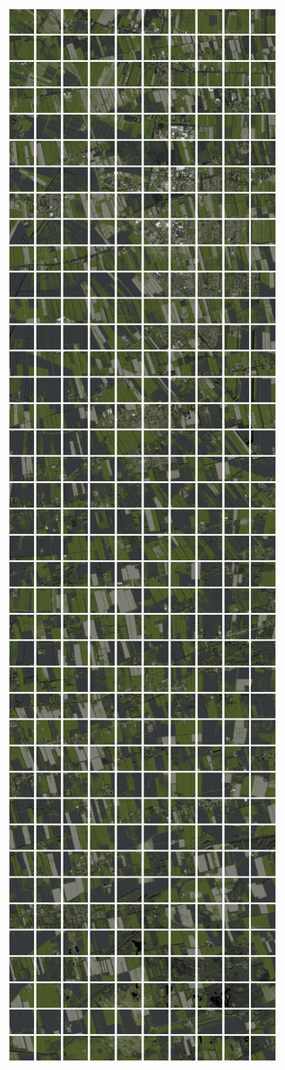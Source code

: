<html>
<div>
<img src="https://github.com/HakkaTjakka/NL_TILE_MAP/blob/main/18/639/-1063/r.6390.-10630.png" height="44" width="44">
<img src="https://github.com/HakkaTjakka/NL_TILE_MAP/blob/main/18/639/-1063/r.6391.-10630.png" height="44" width="44">
<img src="https://github.com/HakkaTjakka/NL_TILE_MAP/blob/main/18/639/-1063/r.6392.-10630.png" height="44" width="44">
<img src="https://github.com/HakkaTjakka/NL_TILE_MAP/blob/main/18/639/-1063/r.6393.-10630.png" height="44" width="44">
<img src="https://github.com/HakkaTjakka/NL_TILE_MAP/blob/main/18/639/-1063/r.6394.-10630.png" height="44" width="44">
<img src="https://github.com/HakkaTjakka/NL_TILE_MAP/blob/main/18/639/-1063/r.6395.-10630.png" height="44" width="44">
<img src="https://github.com/HakkaTjakka/NL_TILE_MAP/blob/main/18/639/-1063/r.6396.-10630.png" height="44" width="44">
<img src="https://github.com/HakkaTjakka/NL_TILE_MAP/blob/main/18/639/-1063/r.6397.-10630.png" height="44" width="44">
<img src="https://github.com/HakkaTjakka/NL_TILE_MAP/blob/main/18/639/-1063/r.6398.-10630.png" height="44" width="44">
<img src="https://github.com/HakkaTjakka/NL_TILE_MAP/blob/main/18/639/-1063/r.6399.-10630.png" height="44" width="44">
<img src="https://github.com/HakkaTjakka/NL_TILE_MAP/blob/main/18/640/-1063/r.6400.-10630.png" height="44" width="44">
<img src="https://github.com/HakkaTjakka/NL_TILE_MAP/blob/main/18/640/-1063/r.6401.-10630.png" height="44" width="44">
<img src="https://github.com/HakkaTjakka/NL_TILE_MAP/blob/main/18/640/-1063/r.6402.-10630.png" height="44" width="44">
<img src="https://github.com/HakkaTjakka/NL_TILE_MAP/blob/main/18/640/-1063/r.6403.-10630.png" height="44" width="44">
<img src="https://github.com/HakkaTjakka/NL_TILE_MAP/blob/main/18/640/-1063/r.6404.-10630.png" height="44" width="44">
<img src="https://github.com/HakkaTjakka/NL_TILE_MAP/blob/main/18/640/-1063/r.6405.-10630.png" height="44" width="44">
<img src="https://github.com/HakkaTjakka/NL_TILE_MAP/blob/main/18/640/-1063/r.6406.-10630.png" height="44" width="44">
<img src="https://github.com/HakkaTjakka/NL_TILE_MAP/blob/main/18/640/-1063/r.6407.-10630.png" height="44" width="44">
<img src="https://github.com/HakkaTjakka/NL_TILE_MAP/blob/main/18/640/-1063/r.6408.-10630.png" height="44" width="44">
<img src="https://github.com/HakkaTjakka/NL_TILE_MAP/blob/main/18/640/-1063/r.6409.-10630.png" height="44" width="44">
<br>
<img src="https://github.com/HakkaTjakka/NL_TILE_MAP/blob/main/18/639/-1063/r.6390.-10629.png" height="44" width="44">
<img src="https://github.com/HakkaTjakka/NL_TILE_MAP/blob/main/18/639/-1063/r.6391.-10629.png" height="44" width="44">
<img src="https://github.com/HakkaTjakka/NL_TILE_MAP/blob/main/18/639/-1063/r.6392.-10629.png" height="44" width="44">
<img src="https://github.com/HakkaTjakka/NL_TILE_MAP/blob/main/18/639/-1063/r.6393.-10629.png" height="44" width="44">
<img src="https://github.com/HakkaTjakka/NL_TILE_MAP/blob/main/18/639/-1063/r.6394.-10629.png" height="44" width="44">
<img src="https://github.com/HakkaTjakka/NL_TILE_MAP/blob/main/18/639/-1063/r.6395.-10629.png" height="44" width="44">
<img src="https://github.com/HakkaTjakka/NL_TILE_MAP/blob/main/18/639/-1063/r.6396.-10629.png" height="44" width="44">
<img src="https://github.com/HakkaTjakka/NL_TILE_MAP/blob/main/18/639/-1063/r.6397.-10629.png" height="44" width="44">
<img src="https://github.com/HakkaTjakka/NL_TILE_MAP/blob/main/18/639/-1063/r.6398.-10629.png" height="44" width="44">
<img src="https://github.com/HakkaTjakka/NL_TILE_MAP/blob/main/18/639/-1063/r.6399.-10629.png" height="44" width="44">
<img src="https://github.com/HakkaTjakka/NL_TILE_MAP/blob/main/18/640/-1063/r.6400.-10629.png" height="44" width="44">
<img src="https://github.com/HakkaTjakka/NL_TILE_MAP/blob/main/18/640/-1063/r.6401.-10629.png" height="44" width="44">
<img src="https://github.com/HakkaTjakka/NL_TILE_MAP/blob/main/18/640/-1063/r.6402.-10629.png" height="44" width="44">
<img src="https://github.com/HakkaTjakka/NL_TILE_MAP/blob/main/18/640/-1063/r.6403.-10629.png" height="44" width="44">
<img src="https://github.com/HakkaTjakka/NL_TILE_MAP/blob/main/18/640/-1063/r.6404.-10629.png" height="44" width="44">
<img src="https://github.com/HakkaTjakka/NL_TILE_MAP/blob/main/18/640/-1063/r.6405.-10629.png" height="44" width="44">
<img src="https://github.com/HakkaTjakka/NL_TILE_MAP/blob/main/18/640/-1063/r.6406.-10629.png" height="44" width="44">
<img src="https://github.com/HakkaTjakka/NL_TILE_MAP/blob/main/18/640/-1063/r.6407.-10629.png" height="44" width="44">
<img src="https://github.com/HakkaTjakka/NL_TILE_MAP/blob/main/18/640/-1063/r.6408.-10629.png" height="44" width="44">
<img src="https://github.com/HakkaTjakka/NL_TILE_MAP/blob/main/18/640/-1063/r.6409.-10629.png" height="44" width="44">
<br>
<img src="https://github.com/HakkaTjakka/NL_TILE_MAP/blob/main/18/639/-1063/r.6390.-10628.png" height="44" width="44">
<img src="https://github.com/HakkaTjakka/NL_TILE_MAP/blob/main/18/639/-1063/r.6391.-10628.png" height="44" width="44">
<img src="https://github.com/HakkaTjakka/NL_TILE_MAP/blob/main/18/639/-1063/r.6392.-10628.png" height="44" width="44">
<img src="https://github.com/HakkaTjakka/NL_TILE_MAP/blob/main/18/639/-1063/r.6393.-10628.png" height="44" width="44">
<img src="https://github.com/HakkaTjakka/NL_TILE_MAP/blob/main/18/639/-1063/r.6394.-10628.png" height="44" width="44">
<img src="https://github.com/HakkaTjakka/NL_TILE_MAP/blob/main/18/639/-1063/r.6395.-10628.png" height="44" width="44">
<img src="https://github.com/HakkaTjakka/NL_TILE_MAP/blob/main/18/639/-1063/r.6396.-10628.png" height="44" width="44">
<img src="https://github.com/HakkaTjakka/NL_TILE_MAP/blob/main/18/639/-1063/r.6397.-10628.png" height="44" width="44">
<img src="https://github.com/HakkaTjakka/NL_TILE_MAP/blob/main/18/639/-1063/r.6398.-10628.png" height="44" width="44">
<img src="https://github.com/HakkaTjakka/NL_TILE_MAP/blob/main/18/639/-1063/r.6399.-10628.png" height="44" width="44">
<img src="https://github.com/HakkaTjakka/NL_TILE_MAP/blob/main/18/640/-1063/r.6400.-10628.png" height="44" width="44">
<img src="https://github.com/HakkaTjakka/NL_TILE_MAP/blob/main/18/640/-1063/r.6401.-10628.png" height="44" width="44">
<img src="https://github.com/HakkaTjakka/NL_TILE_MAP/blob/main/18/640/-1063/r.6402.-10628.png" height="44" width="44">
<img src="https://github.com/HakkaTjakka/NL_TILE_MAP/blob/main/18/640/-1063/r.6403.-10628.png" height="44" width="44">
<img src="https://github.com/HakkaTjakka/NL_TILE_MAP/blob/main/18/640/-1063/r.6404.-10628.png" height="44" width="44">
<img src="https://github.com/HakkaTjakka/NL_TILE_MAP/blob/main/18/640/-1063/r.6405.-10628.png" height="44" width="44">
<img src="https://github.com/HakkaTjakka/NL_TILE_MAP/blob/main/18/640/-1063/r.6406.-10628.png" height="44" width="44">
<img src="https://github.com/HakkaTjakka/NL_TILE_MAP/blob/main/18/640/-1063/r.6407.-10628.png" height="44" width="44">
<img src="https://github.com/HakkaTjakka/NL_TILE_MAP/blob/main/18/640/-1063/r.6408.-10628.png" height="44" width="44">
<img src="https://github.com/HakkaTjakka/NL_TILE_MAP/blob/main/18/640/-1063/r.6409.-10628.png" height="44" width="44">
<br>
<img src="https://github.com/HakkaTjakka/NL_TILE_MAP/blob/main/18/639/-1063/r.6390.-10627.png" height="44" width="44">
<img src="https://github.com/HakkaTjakka/NL_TILE_MAP/blob/main/18/639/-1063/r.6391.-10627.png" height="44" width="44">
<img src="https://github.com/HakkaTjakka/NL_TILE_MAP/blob/main/18/639/-1063/r.6392.-10627.png" height="44" width="44">
<img src="https://github.com/HakkaTjakka/NL_TILE_MAP/blob/main/18/639/-1063/r.6393.-10627.png" height="44" width="44">
<img src="https://github.com/HakkaTjakka/NL_TILE_MAP/blob/main/18/639/-1063/r.6394.-10627.png" height="44" width="44">
<img src="https://github.com/HakkaTjakka/NL_TILE_MAP/blob/main/18/639/-1063/r.6395.-10627.png" height="44" width="44">
<img src="https://github.com/HakkaTjakka/NL_TILE_MAP/blob/main/18/639/-1063/r.6396.-10627.png" height="44" width="44">
<img src="https://github.com/HakkaTjakka/NL_TILE_MAP/blob/main/18/639/-1063/r.6397.-10627.png" height="44" width="44">
<img src="https://github.com/HakkaTjakka/NL_TILE_MAP/blob/main/18/639/-1063/r.6398.-10627.png" height="44" width="44">
<img src="https://github.com/HakkaTjakka/NL_TILE_MAP/blob/main/18/639/-1063/r.6399.-10627.png" height="44" width="44">
<img src="https://github.com/HakkaTjakka/NL_TILE_MAP/blob/main/18/640/-1063/r.6400.-10627.png" height="44" width="44">
<img src="https://github.com/HakkaTjakka/NL_TILE_MAP/blob/main/18/640/-1063/r.6401.-10627.png" height="44" width="44">
<img src="https://github.com/HakkaTjakka/NL_TILE_MAP/blob/main/18/640/-1063/r.6402.-10627.png" height="44" width="44">
<img src="https://github.com/HakkaTjakka/NL_TILE_MAP/blob/main/18/640/-1063/r.6403.-10627.png" height="44" width="44">
<img src="https://github.com/HakkaTjakka/NL_TILE_MAP/blob/main/18/640/-1063/r.6404.-10627.png" height="44" width="44">
<img src="https://github.com/HakkaTjakka/NL_TILE_MAP/blob/main/18/640/-1063/r.6405.-10627.png" height="44" width="44">
<img src="https://github.com/HakkaTjakka/NL_TILE_MAP/blob/main/18/640/-1063/r.6406.-10627.png" height="44" width="44">
<img src="https://github.com/HakkaTjakka/NL_TILE_MAP/blob/main/18/640/-1063/r.6407.-10627.png" height="44" width="44">
<img src="https://github.com/HakkaTjakka/NL_TILE_MAP/blob/main/18/640/-1063/r.6408.-10627.png" height="44" width="44">
<img src="https://github.com/HakkaTjakka/NL_TILE_MAP/blob/main/18/640/-1063/r.6409.-10627.png" height="44" width="44">
<br>
<img src="https://github.com/HakkaTjakka/NL_TILE_MAP/blob/main/18/639/-1063/r.6390.-10626.png" height="44" width="44">
<img src="https://github.com/HakkaTjakka/NL_TILE_MAP/blob/main/18/639/-1063/r.6391.-10626.png" height="44" width="44">
<img src="https://github.com/HakkaTjakka/NL_TILE_MAP/blob/main/18/639/-1063/r.6392.-10626.png" height="44" width="44">
<img src="https://github.com/HakkaTjakka/NL_TILE_MAP/blob/main/18/639/-1063/r.6393.-10626.png" height="44" width="44">
<img src="https://github.com/HakkaTjakka/NL_TILE_MAP/blob/main/18/639/-1063/r.6394.-10626.png" height="44" width="44">
<img src="https://github.com/HakkaTjakka/NL_TILE_MAP/blob/main/18/639/-1063/r.6395.-10626.png" height="44" width="44">
<img src="https://github.com/HakkaTjakka/NL_TILE_MAP/blob/main/18/639/-1063/r.6396.-10626.png" height="44" width="44">
<img src="https://github.com/HakkaTjakka/NL_TILE_MAP/blob/main/18/639/-1063/r.6397.-10626.png" height="44" width="44">
<img src="https://github.com/HakkaTjakka/NL_TILE_MAP/blob/main/18/639/-1063/r.6398.-10626.png" height="44" width="44">
<img src="https://github.com/HakkaTjakka/NL_TILE_MAP/blob/main/18/639/-1063/r.6399.-10626.png" height="44" width="44">
<img src="https://github.com/HakkaTjakka/NL_TILE_MAP/blob/main/18/640/-1063/r.6400.-10626.png" height="44" width="44">
<img src="https://github.com/HakkaTjakka/NL_TILE_MAP/blob/main/18/640/-1063/r.6401.-10626.png" height="44" width="44">
<img src="https://github.com/HakkaTjakka/NL_TILE_MAP/blob/main/18/640/-1063/r.6402.-10626.png" height="44" width="44">
<img src="https://github.com/HakkaTjakka/NL_TILE_MAP/blob/main/18/640/-1063/r.6403.-10626.png" height="44" width="44">
<img src="https://github.com/HakkaTjakka/NL_TILE_MAP/blob/main/18/640/-1063/r.6404.-10626.png" height="44" width="44">
<img src="https://github.com/HakkaTjakka/NL_TILE_MAP/blob/main/18/640/-1063/r.6405.-10626.png" height="44" width="44">
<img src="https://github.com/HakkaTjakka/NL_TILE_MAP/blob/main/18/640/-1063/r.6406.-10626.png" height="44" width="44">
<img src="https://github.com/HakkaTjakka/NL_TILE_MAP/blob/main/18/640/-1063/r.6407.-10626.png" height="44" width="44">
<img src="https://github.com/HakkaTjakka/NL_TILE_MAP/blob/main/18/640/-1063/r.6408.-10626.png" height="44" width="44">
<img src="https://github.com/HakkaTjakka/NL_TILE_MAP/blob/main/18/640/-1063/r.6409.-10626.png" height="44" width="44">
<br>
<img src="https://github.com/HakkaTjakka/NL_TILE_MAP/blob/main/18/639/-1063/r.6390.-10625.png" height="44" width="44">
<img src="https://github.com/HakkaTjakka/NL_TILE_MAP/blob/main/18/639/-1063/r.6391.-10625.png" height="44" width="44">
<img src="https://github.com/HakkaTjakka/NL_TILE_MAP/blob/main/18/639/-1063/r.6392.-10625.png" height="44" width="44">
<img src="https://github.com/HakkaTjakka/NL_TILE_MAP/blob/main/18/639/-1063/r.6393.-10625.png" height="44" width="44">
<img src="https://github.com/HakkaTjakka/NL_TILE_MAP/blob/main/18/639/-1063/r.6394.-10625.png" height="44" width="44">
<img src="https://github.com/HakkaTjakka/NL_TILE_MAP/blob/main/18/639/-1063/r.6395.-10625.png" height="44" width="44">
<img src="https://github.com/HakkaTjakka/NL_TILE_MAP/blob/main/18/639/-1063/r.6396.-10625.png" height="44" width="44">
<img src="https://github.com/HakkaTjakka/NL_TILE_MAP/blob/main/18/639/-1063/r.6397.-10625.png" height="44" width="44">
<img src="https://github.com/HakkaTjakka/NL_TILE_MAP/blob/main/18/639/-1063/r.6398.-10625.png" height="44" width="44">
<img src="https://github.com/HakkaTjakka/NL_TILE_MAP/blob/main/18/639/-1063/r.6399.-10625.png" height="44" width="44">
<img src="https://github.com/HakkaTjakka/NL_TILE_MAP/blob/main/18/640/-1063/r.6400.-10625.png" height="44" width="44">
<img src="https://github.com/HakkaTjakka/NL_TILE_MAP/blob/main/18/640/-1063/r.6401.-10625.png" height="44" width="44">
<img src="https://github.com/HakkaTjakka/NL_TILE_MAP/blob/main/18/640/-1063/r.6402.-10625.png" height="44" width="44">
<img src="https://github.com/HakkaTjakka/NL_TILE_MAP/blob/main/18/640/-1063/r.6403.-10625.png" height="44" width="44">
<img src="https://github.com/HakkaTjakka/NL_TILE_MAP/blob/main/18/640/-1063/r.6404.-10625.png" height="44" width="44">
<img src="https://github.com/HakkaTjakka/NL_TILE_MAP/blob/main/18/640/-1063/r.6405.-10625.png" height="44" width="44">
<img src="https://github.com/HakkaTjakka/NL_TILE_MAP/blob/main/18/640/-1063/r.6406.-10625.png" height="44" width="44">
<img src="https://github.com/HakkaTjakka/NL_TILE_MAP/blob/main/18/640/-1063/r.6407.-10625.png" height="44" width="44">
<img src="https://github.com/HakkaTjakka/NL_TILE_MAP/blob/main/18/640/-1063/r.6408.-10625.png" height="44" width="44">
<img src="https://github.com/HakkaTjakka/NL_TILE_MAP/blob/main/18/640/-1063/r.6409.-10625.png" height="44" width="44">
<br>
<img src="https://github.com/HakkaTjakka/NL_TILE_MAP/blob/main/18/639/-1063/r.6390.-10624.png" height="44" width="44">
<img src="https://github.com/HakkaTjakka/NL_TILE_MAP/blob/main/18/639/-1063/r.6391.-10624.png" height="44" width="44">
<img src="https://github.com/HakkaTjakka/NL_TILE_MAP/blob/main/18/639/-1063/r.6392.-10624.png" height="44" width="44">
<img src="https://github.com/HakkaTjakka/NL_TILE_MAP/blob/main/18/639/-1063/r.6393.-10624.png" height="44" width="44">
<img src="https://github.com/HakkaTjakka/NL_TILE_MAP/blob/main/18/639/-1063/r.6394.-10624.png" height="44" width="44">
<img src="https://github.com/HakkaTjakka/NL_TILE_MAP/blob/main/18/639/-1063/r.6395.-10624.png" height="44" width="44">
<img src="https://github.com/HakkaTjakka/NL_TILE_MAP/blob/main/18/639/-1063/r.6396.-10624.png" height="44" width="44">
<img src="https://github.com/HakkaTjakka/NL_TILE_MAP/blob/main/18/639/-1063/r.6397.-10624.png" height="44" width="44">
<img src="https://github.com/HakkaTjakka/NL_TILE_MAP/blob/main/18/639/-1063/r.6398.-10624.png" height="44" width="44">
<img src="https://github.com/HakkaTjakka/NL_TILE_MAP/blob/main/18/639/-1063/r.6399.-10624.png" height="44" width="44">
<img src="https://github.com/HakkaTjakka/NL_TILE_MAP/blob/main/18/640/-1063/r.6400.-10624.png" height="44" width="44">
<img src="https://github.com/HakkaTjakka/NL_TILE_MAP/blob/main/18/640/-1063/r.6401.-10624.png" height="44" width="44">
<img src="https://github.com/HakkaTjakka/NL_TILE_MAP/blob/main/18/640/-1063/r.6402.-10624.png" height="44" width="44">
<img src="https://github.com/HakkaTjakka/NL_TILE_MAP/blob/main/18/640/-1063/r.6403.-10624.png" height="44" width="44">
<img src="https://github.com/HakkaTjakka/NL_TILE_MAP/blob/main/18/640/-1063/r.6404.-10624.png" height="44" width="44">
<img src="https://github.com/HakkaTjakka/NL_TILE_MAP/blob/main/18/640/-1063/r.6405.-10624.png" height="44" width="44">
<img src="https://github.com/HakkaTjakka/NL_TILE_MAP/blob/main/18/640/-1063/r.6406.-10624.png" height="44" width="44">
<img src="https://github.com/HakkaTjakka/NL_TILE_MAP/blob/main/18/640/-1063/r.6407.-10624.png" height="44" width="44">
<img src="https://github.com/HakkaTjakka/NL_TILE_MAP/blob/main/18/640/-1063/r.6408.-10624.png" height="44" width="44">
<img src="https://github.com/HakkaTjakka/NL_TILE_MAP/blob/main/18/640/-1063/r.6409.-10624.png" height="44" width="44">
<br>
<img src="https://github.com/HakkaTjakka/NL_TILE_MAP/blob/main/18/639/-1063/r.6390.-10623.png" height="44" width="44">
<img src="https://github.com/HakkaTjakka/NL_TILE_MAP/blob/main/18/639/-1063/r.6391.-10623.png" height="44" width="44">
<img src="https://github.com/HakkaTjakka/NL_TILE_MAP/blob/main/18/639/-1063/r.6392.-10623.png" height="44" width="44">
<img src="https://github.com/HakkaTjakka/NL_TILE_MAP/blob/main/18/639/-1063/r.6393.-10623.png" height="44" width="44">
<img src="https://github.com/HakkaTjakka/NL_TILE_MAP/blob/main/18/639/-1063/r.6394.-10623.png" height="44" width="44">
<img src="https://github.com/HakkaTjakka/NL_TILE_MAP/blob/main/18/639/-1063/r.6395.-10623.png" height="44" width="44">
<img src="https://github.com/HakkaTjakka/NL_TILE_MAP/blob/main/18/639/-1063/r.6396.-10623.png" height="44" width="44">
<img src="https://github.com/HakkaTjakka/NL_TILE_MAP/blob/main/18/639/-1063/r.6397.-10623.png" height="44" width="44">
<img src="https://github.com/HakkaTjakka/NL_TILE_MAP/blob/main/18/639/-1063/r.6398.-10623.png" height="44" width="44">
<img src="https://github.com/HakkaTjakka/NL_TILE_MAP/blob/main/18/639/-1063/r.6399.-10623.png" height="44" width="44">
<img src="https://github.com/HakkaTjakka/NL_TILE_MAP/blob/main/18/640/-1063/r.6400.-10623.png" height="44" width="44">
<img src="https://github.com/HakkaTjakka/NL_TILE_MAP/blob/main/18/640/-1063/r.6401.-10623.png" height="44" width="44">
<img src="https://github.com/HakkaTjakka/NL_TILE_MAP/blob/main/18/640/-1063/r.6402.-10623.png" height="44" width="44">
<img src="https://github.com/HakkaTjakka/NL_TILE_MAP/blob/main/18/640/-1063/r.6403.-10623.png" height="44" width="44">
<img src="https://github.com/HakkaTjakka/NL_TILE_MAP/blob/main/18/640/-1063/r.6404.-10623.png" height="44" width="44">
<img src="https://github.com/HakkaTjakka/NL_TILE_MAP/blob/main/18/640/-1063/r.6405.-10623.png" height="44" width="44">
<img src="https://github.com/HakkaTjakka/NL_TILE_MAP/blob/main/18/640/-1063/r.6406.-10623.png" height="44" width="44">
<img src="https://github.com/HakkaTjakka/NL_TILE_MAP/blob/main/18/640/-1063/r.6407.-10623.png" height="44" width="44">
<img src="https://github.com/HakkaTjakka/NL_TILE_MAP/blob/main/18/640/-1063/r.6408.-10623.png" height="44" width="44">
<img src="https://github.com/HakkaTjakka/NL_TILE_MAP/blob/main/18/640/-1063/r.6409.-10623.png" height="44" width="44">
<br>
<img src="https://github.com/HakkaTjakka/NL_TILE_MAP/blob/main/18/639/-1063/r.6390.-10622.png" height="44" width="44">
<img src="https://github.com/HakkaTjakka/NL_TILE_MAP/blob/main/18/639/-1063/r.6391.-10622.png" height="44" width="44">
<img src="https://github.com/HakkaTjakka/NL_TILE_MAP/blob/main/18/639/-1063/r.6392.-10622.png" height="44" width="44">
<img src="https://github.com/HakkaTjakka/NL_TILE_MAP/blob/main/18/639/-1063/r.6393.-10622.png" height="44" width="44">
<img src="https://github.com/HakkaTjakka/NL_TILE_MAP/blob/main/18/639/-1063/r.6394.-10622.png" height="44" width="44">
<img src="https://github.com/HakkaTjakka/NL_TILE_MAP/blob/main/18/639/-1063/r.6395.-10622.png" height="44" width="44">
<img src="https://github.com/HakkaTjakka/NL_TILE_MAP/blob/main/18/639/-1063/r.6396.-10622.png" height="44" width="44">
<img src="https://github.com/HakkaTjakka/NL_TILE_MAP/blob/main/18/639/-1063/r.6397.-10622.png" height="44" width="44">
<img src="https://github.com/HakkaTjakka/NL_TILE_MAP/blob/main/18/639/-1063/r.6398.-10622.png" height="44" width="44">
<img src="https://github.com/HakkaTjakka/NL_TILE_MAP/blob/main/18/639/-1063/r.6399.-10622.png" height="44" width="44">
<img src="https://github.com/HakkaTjakka/NL_TILE_MAP/blob/main/18/640/-1063/r.6400.-10622.png" height="44" width="44">
<img src="https://github.com/HakkaTjakka/NL_TILE_MAP/blob/main/18/640/-1063/r.6401.-10622.png" height="44" width="44">
<img src="https://github.com/HakkaTjakka/NL_TILE_MAP/blob/main/18/640/-1063/r.6402.-10622.png" height="44" width="44">
<img src="https://github.com/HakkaTjakka/NL_TILE_MAP/blob/main/18/640/-1063/r.6403.-10622.png" height="44" width="44">
<img src="https://github.com/HakkaTjakka/NL_TILE_MAP/blob/main/18/640/-1063/r.6404.-10622.png" height="44" width="44">
<img src="https://github.com/HakkaTjakka/NL_TILE_MAP/blob/main/18/640/-1063/r.6405.-10622.png" height="44" width="44">
<img src="https://github.com/HakkaTjakka/NL_TILE_MAP/blob/main/18/640/-1063/r.6406.-10622.png" height="44" width="44">
<img src="https://github.com/HakkaTjakka/NL_TILE_MAP/blob/main/18/640/-1063/r.6407.-10622.png" height="44" width="44">
<img src="https://github.com/HakkaTjakka/NL_TILE_MAP/blob/main/18/640/-1063/r.6408.-10622.png" height="44" width="44">
<img src="https://github.com/HakkaTjakka/NL_TILE_MAP/blob/main/18/640/-1063/r.6409.-10622.png" height="44" width="44">
<br>
<img src="https://github.com/HakkaTjakka/NL_TILE_MAP/blob/main/18/639/-1063/r.6390.-10621.png" height="44" width="44">
<img src="https://github.com/HakkaTjakka/NL_TILE_MAP/blob/main/18/639/-1063/r.6391.-10621.png" height="44" width="44">
<img src="https://github.com/HakkaTjakka/NL_TILE_MAP/blob/main/18/639/-1063/r.6392.-10621.png" height="44" width="44">
<img src="https://github.com/HakkaTjakka/NL_TILE_MAP/blob/main/18/639/-1063/r.6393.-10621.png" height="44" width="44">
<img src="https://github.com/HakkaTjakka/NL_TILE_MAP/blob/main/18/639/-1063/r.6394.-10621.png" height="44" width="44">
<img src="https://github.com/HakkaTjakka/NL_TILE_MAP/blob/main/18/639/-1063/r.6395.-10621.png" height="44" width="44">
<img src="https://github.com/HakkaTjakka/NL_TILE_MAP/blob/main/18/639/-1063/r.6396.-10621.png" height="44" width="44">
<img src="https://github.com/HakkaTjakka/NL_TILE_MAP/blob/main/18/639/-1063/r.6397.-10621.png" height="44" width="44">
<img src="https://github.com/HakkaTjakka/NL_TILE_MAP/blob/main/18/639/-1063/r.6398.-10621.png" height="44" width="44">
<img src="https://github.com/HakkaTjakka/NL_TILE_MAP/blob/main/18/639/-1063/r.6399.-10621.png" height="44" width="44">
<img src="https://github.com/HakkaTjakka/NL_TILE_MAP/blob/main/18/640/-1063/r.6400.-10621.png" height="44" width="44">
<img src="https://github.com/HakkaTjakka/NL_TILE_MAP/blob/main/18/640/-1063/r.6401.-10621.png" height="44" width="44">
<img src="https://github.com/HakkaTjakka/NL_TILE_MAP/blob/main/18/640/-1063/r.6402.-10621.png" height="44" width="44">
<img src="https://github.com/HakkaTjakka/NL_TILE_MAP/blob/main/18/640/-1063/r.6403.-10621.png" height="44" width="44">
<img src="https://github.com/HakkaTjakka/NL_TILE_MAP/blob/main/18/640/-1063/r.6404.-10621.png" height="44" width="44">
<img src="https://github.com/HakkaTjakka/NL_TILE_MAP/blob/main/18/640/-1063/r.6405.-10621.png" height="44" width="44">
<img src="https://github.com/HakkaTjakka/NL_TILE_MAP/blob/main/18/640/-1063/r.6406.-10621.png" height="44" width="44">
<img src="https://github.com/HakkaTjakka/NL_TILE_MAP/blob/main/18/640/-1063/r.6407.-10621.png" height="44" width="44">
<img src="https://github.com/HakkaTjakka/NL_TILE_MAP/blob/main/18/640/-1063/r.6408.-10621.png" height="44" width="44">
<img src="https://github.com/HakkaTjakka/NL_TILE_MAP/blob/main/18/640/-1063/r.6409.-10621.png" height="44" width="44">
<br>
<img src="https://github.com/HakkaTjakka/NL_TILE_MAP/blob/main/18/639/-1062/r.6390.-10620.png" height="44" width="44">
<img src="https://github.com/HakkaTjakka/NL_TILE_MAP/blob/main/18/639/-1062/r.6391.-10620.png" height="44" width="44">
<img src="https://github.com/HakkaTjakka/NL_TILE_MAP/blob/main/18/639/-1062/r.6392.-10620.png" height="44" width="44">
<img src="https://github.com/HakkaTjakka/NL_TILE_MAP/blob/main/18/639/-1062/r.6393.-10620.png" height="44" width="44">
<img src="https://github.com/HakkaTjakka/NL_TILE_MAP/blob/main/18/639/-1062/r.6394.-10620.png" height="44" width="44">
<img src="https://github.com/HakkaTjakka/NL_TILE_MAP/blob/main/18/639/-1062/r.6395.-10620.png" height="44" width="44">
<img src="https://github.com/HakkaTjakka/NL_TILE_MAP/blob/main/18/639/-1062/r.6396.-10620.png" height="44" width="44">
<img src="https://github.com/HakkaTjakka/NL_TILE_MAP/blob/main/18/639/-1062/r.6397.-10620.png" height="44" width="44">
<img src="https://github.com/HakkaTjakka/NL_TILE_MAP/blob/main/18/639/-1062/r.6398.-10620.png" height="44" width="44">
<img src="https://github.com/HakkaTjakka/NL_TILE_MAP/blob/main/18/639/-1062/r.6399.-10620.png" height="44" width="44">
<img src="https://github.com/HakkaTjakka/NL_TILE_MAP/blob/main/18/640/-1062/r.6400.-10620.png" height="44" width="44">
<img src="https://github.com/HakkaTjakka/NL_TILE_MAP/blob/main/18/640/-1062/r.6401.-10620.png" height="44" width="44">
<img src="https://github.com/HakkaTjakka/NL_TILE_MAP/blob/main/18/640/-1062/r.6402.-10620.png" height="44" width="44">
<img src="https://github.com/HakkaTjakka/NL_TILE_MAP/blob/main/18/640/-1062/r.6403.-10620.png" height="44" width="44">
<img src="https://github.com/HakkaTjakka/NL_TILE_MAP/blob/main/18/640/-1062/r.6404.-10620.png" height="44" width="44">
<img src="https://github.com/HakkaTjakka/NL_TILE_MAP/blob/main/18/640/-1062/r.6405.-10620.png" height="44" width="44">
<img src="https://github.com/HakkaTjakka/NL_TILE_MAP/blob/main/18/640/-1062/r.6406.-10620.png" height="44" width="44">
<img src="https://github.com/HakkaTjakka/NL_TILE_MAP/blob/main/18/640/-1062/r.6407.-10620.png" height="44" width="44">
<img src="https://github.com/HakkaTjakka/NL_TILE_MAP/blob/main/18/640/-1062/r.6408.-10620.png" height="44" width="44">
<img src="https://github.com/HakkaTjakka/NL_TILE_MAP/blob/main/18/640/-1062/r.6409.-10620.png" height="44" width="44">
<br>
<img src="https://github.com/HakkaTjakka/NL_TILE_MAP/blob/main/18/639/-1062/r.6390.-10619.png" height="44" width="44">
<img src="https://github.com/HakkaTjakka/NL_TILE_MAP/blob/main/18/639/-1062/r.6391.-10619.png" height="44" width="44">
<img src="https://github.com/HakkaTjakka/NL_TILE_MAP/blob/main/18/639/-1062/r.6392.-10619.png" height="44" width="44">
<img src="https://github.com/HakkaTjakka/NL_TILE_MAP/blob/main/18/639/-1062/r.6393.-10619.png" height="44" width="44">
<img src="https://github.com/HakkaTjakka/NL_TILE_MAP/blob/main/18/639/-1062/r.6394.-10619.png" height="44" width="44">
<img src="https://github.com/HakkaTjakka/NL_TILE_MAP/blob/main/18/639/-1062/r.6395.-10619.png" height="44" width="44">
<img src="https://github.com/HakkaTjakka/NL_TILE_MAP/blob/main/18/639/-1062/r.6396.-10619.png" height="44" width="44">
<img src="https://github.com/HakkaTjakka/NL_TILE_MAP/blob/main/18/639/-1062/r.6397.-10619.png" height="44" width="44">
<img src="https://github.com/HakkaTjakka/NL_TILE_MAP/blob/main/18/639/-1062/r.6398.-10619.png" height="44" width="44">
<img src="https://github.com/HakkaTjakka/NL_TILE_MAP/blob/main/18/639/-1062/r.6399.-10619.png" height="44" width="44">
<img src="https://github.com/HakkaTjakka/NL_TILE_MAP/blob/main/18/640/-1062/r.6400.-10619.png" height="44" width="44">
<img src="https://github.com/HakkaTjakka/NL_TILE_MAP/blob/main/18/640/-1062/r.6401.-10619.png" height="44" width="44">
<img src="https://github.com/HakkaTjakka/NL_TILE_MAP/blob/main/18/640/-1062/r.6402.-10619.png" height="44" width="44">
<img src="https://github.com/HakkaTjakka/NL_TILE_MAP/blob/main/18/640/-1062/r.6403.-10619.png" height="44" width="44">
<img src="https://github.com/HakkaTjakka/NL_TILE_MAP/blob/main/18/640/-1062/r.6404.-10619.png" height="44" width="44">
<img src="https://github.com/HakkaTjakka/NL_TILE_MAP/blob/main/18/640/-1062/r.6405.-10619.png" height="44" width="44">
<img src="https://github.com/HakkaTjakka/NL_TILE_MAP/blob/main/18/640/-1062/r.6406.-10619.png" height="44" width="44">
<img src="https://github.com/HakkaTjakka/NL_TILE_MAP/blob/main/18/640/-1062/r.6407.-10619.png" height="44" width="44">
<img src="https://github.com/HakkaTjakka/NL_TILE_MAP/blob/main/18/640/-1062/r.6408.-10619.png" height="44" width="44">
<img src="https://github.com/HakkaTjakka/NL_TILE_MAP/blob/main/18/640/-1062/r.6409.-10619.png" height="44" width="44">
<br>
<img src="https://github.com/HakkaTjakka/NL_TILE_MAP/blob/main/18/639/-1062/r.6390.-10618.png" height="44" width="44">
<img src="https://github.com/HakkaTjakka/NL_TILE_MAP/blob/main/18/639/-1062/r.6391.-10618.png" height="44" width="44">
<img src="https://github.com/HakkaTjakka/NL_TILE_MAP/blob/main/18/639/-1062/r.6392.-10618.png" height="44" width="44">
<img src="https://github.com/HakkaTjakka/NL_TILE_MAP/blob/main/18/639/-1062/r.6393.-10618.png" height="44" width="44">
<img src="https://github.com/HakkaTjakka/NL_TILE_MAP/blob/main/18/639/-1062/r.6394.-10618.png" height="44" width="44">
<img src="https://github.com/HakkaTjakka/NL_TILE_MAP/blob/main/18/639/-1062/r.6395.-10618.png" height="44" width="44">
<img src="https://github.com/HakkaTjakka/NL_TILE_MAP/blob/main/18/639/-1062/r.6396.-10618.png" height="44" width="44">
<img src="https://github.com/HakkaTjakka/NL_TILE_MAP/blob/main/18/639/-1062/r.6397.-10618.png" height="44" width="44">
<img src="https://github.com/HakkaTjakka/NL_TILE_MAP/blob/main/18/639/-1062/r.6398.-10618.png" height="44" width="44">
<img src="https://github.com/HakkaTjakka/NL_TILE_MAP/blob/main/18/639/-1062/r.6399.-10618.png" height="44" width="44">
<img src="https://github.com/HakkaTjakka/NL_TILE_MAP/blob/main/18/640/-1062/r.6400.-10618.png" height="44" width="44">
<img src="https://github.com/HakkaTjakka/NL_TILE_MAP/blob/main/18/640/-1062/r.6401.-10618.png" height="44" width="44">
<img src="https://github.com/HakkaTjakka/NL_TILE_MAP/blob/main/18/640/-1062/r.6402.-10618.png" height="44" width="44">
<img src="https://github.com/HakkaTjakka/NL_TILE_MAP/blob/main/18/640/-1062/r.6403.-10618.png" height="44" width="44">
<img src="https://github.com/HakkaTjakka/NL_TILE_MAP/blob/main/18/640/-1062/r.6404.-10618.png" height="44" width="44">
<img src="https://github.com/HakkaTjakka/NL_TILE_MAP/blob/main/18/640/-1062/r.6405.-10618.png" height="44" width="44">
<img src="https://github.com/HakkaTjakka/NL_TILE_MAP/blob/main/18/640/-1062/r.6406.-10618.png" height="44" width="44">
<img src="https://github.com/HakkaTjakka/NL_TILE_MAP/blob/main/18/640/-1062/r.6407.-10618.png" height="44" width="44">
<img src="https://github.com/HakkaTjakka/NL_TILE_MAP/blob/main/18/640/-1062/r.6408.-10618.png" height="44" width="44">
<img src="https://github.com/HakkaTjakka/NL_TILE_MAP/blob/main/18/640/-1062/r.6409.-10618.png" height="44" width="44">
<br>
<img src="https://github.com/HakkaTjakka/NL_TILE_MAP/blob/main/18/639/-1062/r.6390.-10617.png" height="44" width="44">
<img src="https://github.com/HakkaTjakka/NL_TILE_MAP/blob/main/18/639/-1062/r.6391.-10617.png" height="44" width="44">
<img src="https://github.com/HakkaTjakka/NL_TILE_MAP/blob/main/18/639/-1062/r.6392.-10617.png" height="44" width="44">
<img src="https://github.com/HakkaTjakka/NL_TILE_MAP/blob/main/18/639/-1062/r.6393.-10617.png" height="44" width="44">
<img src="https://github.com/HakkaTjakka/NL_TILE_MAP/blob/main/18/639/-1062/r.6394.-10617.png" height="44" width="44">
<img src="https://github.com/HakkaTjakka/NL_TILE_MAP/blob/main/18/639/-1062/r.6395.-10617.png" height="44" width="44">
<img src="https://github.com/HakkaTjakka/NL_TILE_MAP/blob/main/18/639/-1062/r.6396.-10617.png" height="44" width="44">
<img src="https://github.com/HakkaTjakka/NL_TILE_MAP/blob/main/18/639/-1062/r.6397.-10617.png" height="44" width="44">
<img src="https://github.com/HakkaTjakka/NL_TILE_MAP/blob/main/18/639/-1062/r.6398.-10617.png" height="44" width="44">
<img src="https://github.com/HakkaTjakka/NL_TILE_MAP/blob/main/18/639/-1062/r.6399.-10617.png" height="44" width="44">
<img src="https://github.com/HakkaTjakka/NL_TILE_MAP/blob/main/18/640/-1062/r.6400.-10617.png" height="44" width="44">
<img src="https://github.com/HakkaTjakka/NL_TILE_MAP/blob/main/18/640/-1062/r.6401.-10617.png" height="44" width="44">
<img src="https://github.com/HakkaTjakka/NL_TILE_MAP/blob/main/18/640/-1062/r.6402.-10617.png" height="44" width="44">
<img src="https://github.com/HakkaTjakka/NL_TILE_MAP/blob/main/18/640/-1062/r.6403.-10617.png" height="44" width="44">
<img src="https://github.com/HakkaTjakka/NL_TILE_MAP/blob/main/18/640/-1062/r.6404.-10617.png" height="44" width="44">
<img src="https://github.com/HakkaTjakka/NL_TILE_MAP/blob/main/18/640/-1062/r.6405.-10617.png" height="44" width="44">
<img src="https://github.com/HakkaTjakka/NL_TILE_MAP/blob/main/18/640/-1062/r.6406.-10617.png" height="44" width="44">
<img src="https://github.com/HakkaTjakka/NL_TILE_MAP/blob/main/18/640/-1062/r.6407.-10617.png" height="44" width="44">
<img src="https://github.com/HakkaTjakka/NL_TILE_MAP/blob/main/18/640/-1062/r.6408.-10617.png" height="44" width="44">
<img src="https://github.com/HakkaTjakka/NL_TILE_MAP/blob/main/18/640/-1062/r.6409.-10617.png" height="44" width="44">
<br>
<img src="https://github.com/HakkaTjakka/NL_TILE_MAP/blob/main/18/639/-1062/r.6390.-10616.png" height="44" width="44">
<img src="https://github.com/HakkaTjakka/NL_TILE_MAP/blob/main/18/639/-1062/r.6391.-10616.png" height="44" width="44">
<img src="https://github.com/HakkaTjakka/NL_TILE_MAP/blob/main/18/639/-1062/r.6392.-10616.png" height="44" width="44">
<img src="https://github.com/HakkaTjakka/NL_TILE_MAP/blob/main/18/639/-1062/r.6393.-10616.png" height="44" width="44">
<img src="https://github.com/HakkaTjakka/NL_TILE_MAP/blob/main/18/639/-1062/r.6394.-10616.png" height="44" width="44">
<img src="https://github.com/HakkaTjakka/NL_TILE_MAP/blob/main/18/639/-1062/r.6395.-10616.png" height="44" width="44">
<img src="https://github.com/HakkaTjakka/NL_TILE_MAP/blob/main/18/639/-1062/r.6396.-10616.png" height="44" width="44">
<img src="https://github.com/HakkaTjakka/NL_TILE_MAP/blob/main/18/639/-1062/r.6397.-10616.png" height="44" width="44">
<img src="https://github.com/HakkaTjakka/NL_TILE_MAP/blob/main/18/639/-1062/r.6398.-10616.png" height="44" width="44">
<img src="https://github.com/HakkaTjakka/NL_TILE_MAP/blob/main/18/639/-1062/r.6399.-10616.png" height="44" width="44">
<img src="https://github.com/HakkaTjakka/NL_TILE_MAP/blob/main/18/640/-1062/r.6400.-10616.png" height="44" width="44">
<img src="https://github.com/HakkaTjakka/NL_TILE_MAP/blob/main/18/640/-1062/r.6401.-10616.png" height="44" width="44">
<img src="https://github.com/HakkaTjakka/NL_TILE_MAP/blob/main/18/640/-1062/r.6402.-10616.png" height="44" width="44">
<img src="https://github.com/HakkaTjakka/NL_TILE_MAP/blob/main/18/640/-1062/r.6403.-10616.png" height="44" width="44">
<img src="https://github.com/HakkaTjakka/NL_TILE_MAP/blob/main/18/640/-1062/r.6404.-10616.png" height="44" width="44">
<img src="https://github.com/HakkaTjakka/NL_TILE_MAP/blob/main/18/640/-1062/r.6405.-10616.png" height="44" width="44">
<img src="https://github.com/HakkaTjakka/NL_TILE_MAP/blob/main/18/640/-1062/r.6406.-10616.png" height="44" width="44">
<img src="https://github.com/HakkaTjakka/NL_TILE_MAP/blob/main/18/640/-1062/r.6407.-10616.png" height="44" width="44">
<img src="https://github.com/HakkaTjakka/NL_TILE_MAP/blob/main/18/640/-1062/r.6408.-10616.png" height="44" width="44">
<img src="https://github.com/HakkaTjakka/NL_TILE_MAP/blob/main/18/640/-1062/r.6409.-10616.png" height="44" width="44">
<br>
<img src="https://github.com/HakkaTjakka/NL_TILE_MAP/blob/main/18/639/-1062/r.6390.-10615.png" height="44" width="44">
<img src="https://github.com/HakkaTjakka/NL_TILE_MAP/blob/main/18/639/-1062/r.6391.-10615.png" height="44" width="44">
<img src="https://github.com/HakkaTjakka/NL_TILE_MAP/blob/main/18/639/-1062/r.6392.-10615.png" height="44" width="44">
<img src="https://github.com/HakkaTjakka/NL_TILE_MAP/blob/main/18/639/-1062/r.6393.-10615.png" height="44" width="44">
<img src="https://github.com/HakkaTjakka/NL_TILE_MAP/blob/main/18/639/-1062/r.6394.-10615.png" height="44" width="44">
<img src="https://github.com/HakkaTjakka/NL_TILE_MAP/blob/main/18/639/-1062/r.6395.-10615.png" height="44" width="44">
<img src="https://github.com/HakkaTjakka/NL_TILE_MAP/blob/main/18/639/-1062/r.6396.-10615.png" height="44" width="44">
<img src="https://github.com/HakkaTjakka/NL_TILE_MAP/blob/main/18/639/-1062/r.6397.-10615.png" height="44" width="44">
<img src="https://github.com/HakkaTjakka/NL_TILE_MAP/blob/main/18/639/-1062/r.6398.-10615.png" height="44" width="44">
<img src="https://github.com/HakkaTjakka/NL_TILE_MAP/blob/main/18/639/-1062/r.6399.-10615.png" height="44" width="44">
<img src="https://github.com/HakkaTjakka/NL_TILE_MAP/blob/main/18/640/-1062/r.6400.-10615.png" height="44" width="44">
<img src="https://github.com/HakkaTjakka/NL_TILE_MAP/blob/main/18/640/-1062/r.6401.-10615.png" height="44" width="44">
<img src="https://github.com/HakkaTjakka/NL_TILE_MAP/blob/main/18/640/-1062/r.6402.-10615.png" height="44" width="44">
<img src="https://github.com/HakkaTjakka/NL_TILE_MAP/blob/main/18/640/-1062/r.6403.-10615.png" height="44" width="44">
<img src="https://github.com/HakkaTjakka/NL_TILE_MAP/blob/main/18/640/-1062/r.6404.-10615.png" height="44" width="44">
<img src="https://github.com/HakkaTjakka/NL_TILE_MAP/blob/main/18/640/-1062/r.6405.-10615.png" height="44" width="44">
<img src="https://github.com/HakkaTjakka/NL_TILE_MAP/blob/main/18/640/-1062/r.6406.-10615.png" height="44" width="44">
<img src="https://github.com/HakkaTjakka/NL_TILE_MAP/blob/main/18/640/-1062/r.6407.-10615.png" height="44" width="44">
<img src="https://github.com/HakkaTjakka/NL_TILE_MAP/blob/main/18/640/-1062/r.6408.-10615.png" height="44" width="44">
<img src="https://github.com/HakkaTjakka/NL_TILE_MAP/blob/main/18/640/-1062/r.6409.-10615.png" height="44" width="44">
<br>
<img src="https://github.com/HakkaTjakka/NL_TILE_MAP/blob/main/18/639/-1062/r.6390.-10614.png" height="44" width="44">
<img src="https://github.com/HakkaTjakka/NL_TILE_MAP/blob/main/18/639/-1062/r.6391.-10614.png" height="44" width="44">
<img src="https://github.com/HakkaTjakka/NL_TILE_MAP/blob/main/18/639/-1062/r.6392.-10614.png" height="44" width="44">
<img src="https://github.com/HakkaTjakka/NL_TILE_MAP/blob/main/18/639/-1062/r.6393.-10614.png" height="44" width="44">
<img src="https://github.com/HakkaTjakka/NL_TILE_MAP/blob/main/18/639/-1062/r.6394.-10614.png" height="44" width="44">
<img src="https://github.com/HakkaTjakka/NL_TILE_MAP/blob/main/18/639/-1062/r.6395.-10614.png" height="44" width="44">
<img src="https://github.com/HakkaTjakka/NL_TILE_MAP/blob/main/18/639/-1062/r.6396.-10614.png" height="44" width="44">
<img src="https://github.com/HakkaTjakka/NL_TILE_MAP/blob/main/18/639/-1062/r.6397.-10614.png" height="44" width="44">
<img src="https://github.com/HakkaTjakka/NL_TILE_MAP/blob/main/18/639/-1062/r.6398.-10614.png" height="44" width="44">
<img src="https://github.com/HakkaTjakka/NL_TILE_MAP/blob/main/18/639/-1062/r.6399.-10614.png" height="44" width="44">
<img src="https://github.com/HakkaTjakka/NL_TILE_MAP/blob/main/18/640/-1062/r.6400.-10614.png" height="44" width="44">
<img src="https://github.com/HakkaTjakka/NL_TILE_MAP/blob/main/18/640/-1062/r.6401.-10614.png" height="44" width="44">
<img src="https://github.com/HakkaTjakka/NL_TILE_MAP/blob/main/18/640/-1062/r.6402.-10614.png" height="44" width="44">
<img src="https://github.com/HakkaTjakka/NL_TILE_MAP/blob/main/18/640/-1062/r.6403.-10614.png" height="44" width="44">
<img src="https://github.com/HakkaTjakka/NL_TILE_MAP/blob/main/18/640/-1062/r.6404.-10614.png" height="44" width="44">
<img src="https://github.com/HakkaTjakka/NL_TILE_MAP/blob/main/18/640/-1062/r.6405.-10614.png" height="44" width="44">
<img src="https://github.com/HakkaTjakka/NL_TILE_MAP/blob/main/18/640/-1062/r.6406.-10614.png" height="44" width="44">
<img src="https://github.com/HakkaTjakka/NL_TILE_MAP/blob/main/18/640/-1062/r.6407.-10614.png" height="44" width="44">
<img src="https://github.com/HakkaTjakka/NL_TILE_MAP/blob/main/18/640/-1062/r.6408.-10614.png" height="44" width="44">
<img src="https://github.com/HakkaTjakka/NL_TILE_MAP/blob/main/18/640/-1062/r.6409.-10614.png" height="44" width="44">
<br>
<img src="https://github.com/HakkaTjakka/NL_TILE_MAP/blob/main/18/639/-1062/r.6390.-10613.png" height="44" width="44">
<img src="https://github.com/HakkaTjakka/NL_TILE_MAP/blob/main/18/639/-1062/r.6391.-10613.png" height="44" width="44">
<img src="https://github.com/HakkaTjakka/NL_TILE_MAP/blob/main/18/639/-1062/r.6392.-10613.png" height="44" width="44">
<img src="https://github.com/HakkaTjakka/NL_TILE_MAP/blob/main/18/639/-1062/r.6393.-10613.png" height="44" width="44">
<img src="https://github.com/HakkaTjakka/NL_TILE_MAP/blob/main/18/639/-1062/r.6394.-10613.png" height="44" width="44">
<img src="https://github.com/HakkaTjakka/NL_TILE_MAP/blob/main/18/639/-1062/r.6395.-10613.png" height="44" width="44">
<img src="https://github.com/HakkaTjakka/NL_TILE_MAP/blob/main/18/639/-1062/r.6396.-10613.png" height="44" width="44">
<img src="https://github.com/HakkaTjakka/NL_TILE_MAP/blob/main/18/639/-1062/r.6397.-10613.png" height="44" width="44">
<img src="https://github.com/HakkaTjakka/NL_TILE_MAP/blob/main/18/639/-1062/r.6398.-10613.png" height="44" width="44">
<img src="https://github.com/HakkaTjakka/NL_TILE_MAP/blob/main/18/639/-1062/r.6399.-10613.png" height="44" width="44">
<img src="https://github.com/HakkaTjakka/NL_TILE_MAP/blob/main/18/640/-1062/r.6400.-10613.png" height="44" width="44">
<img src="https://github.com/HakkaTjakka/NL_TILE_MAP/blob/main/18/640/-1062/r.6401.-10613.png" height="44" width="44">
<img src="https://github.com/HakkaTjakka/NL_TILE_MAP/blob/main/18/640/-1062/r.6402.-10613.png" height="44" width="44">
<img src="https://github.com/HakkaTjakka/NL_TILE_MAP/blob/main/18/640/-1062/r.6403.-10613.png" height="44" width="44">
<img src="https://github.com/HakkaTjakka/NL_TILE_MAP/blob/main/18/640/-1062/r.6404.-10613.png" height="44" width="44">
<img src="https://github.com/HakkaTjakka/NL_TILE_MAP/blob/main/18/640/-1062/r.6405.-10613.png" height="44" width="44">
<img src="https://github.com/HakkaTjakka/NL_TILE_MAP/blob/main/18/640/-1062/r.6406.-10613.png" height="44" width="44">
<img src="https://github.com/HakkaTjakka/NL_TILE_MAP/blob/main/18/640/-1062/r.6407.-10613.png" height="44" width="44">
<img src="https://github.com/HakkaTjakka/NL_TILE_MAP/blob/main/18/640/-1062/r.6408.-10613.png" height="44" width="44">
<img src="https://github.com/HakkaTjakka/NL_TILE_MAP/blob/main/18/640/-1062/r.6409.-10613.png" height="44" width="44">
<br>
<img src="https://github.com/HakkaTjakka/NL_TILE_MAP/blob/main/18/639/-1062/r.6390.-10612.png" height="44" width="44">
<img src="https://github.com/HakkaTjakka/NL_TILE_MAP/blob/main/18/639/-1062/r.6391.-10612.png" height="44" width="44">
<img src="https://github.com/HakkaTjakka/NL_TILE_MAP/blob/main/18/639/-1062/r.6392.-10612.png" height="44" width="44">
<img src="https://github.com/HakkaTjakka/NL_TILE_MAP/blob/main/18/639/-1062/r.6393.-10612.png" height="44" width="44">
<img src="https://github.com/HakkaTjakka/NL_TILE_MAP/blob/main/18/639/-1062/r.6394.-10612.png" height="44" width="44">
<img src="https://github.com/HakkaTjakka/NL_TILE_MAP/blob/main/18/639/-1062/r.6395.-10612.png" height="44" width="44">
<img src="https://github.com/HakkaTjakka/NL_TILE_MAP/blob/main/18/639/-1062/r.6396.-10612.png" height="44" width="44">
<img src="https://github.com/HakkaTjakka/NL_TILE_MAP/blob/main/18/639/-1062/r.6397.-10612.png" height="44" width="44">
<img src="https://github.com/HakkaTjakka/NL_TILE_MAP/blob/main/18/639/-1062/r.6398.-10612.png" height="44" width="44">
<img src="https://github.com/HakkaTjakka/NL_TILE_MAP/blob/main/18/639/-1062/r.6399.-10612.png" height="44" width="44">
<img src="https://github.com/HakkaTjakka/NL_TILE_MAP/blob/main/18/640/-1062/r.6400.-10612.png" height="44" width="44">
<img src="https://github.com/HakkaTjakka/NL_TILE_MAP/blob/main/18/640/-1062/r.6401.-10612.png" height="44" width="44">
<img src="https://github.com/HakkaTjakka/NL_TILE_MAP/blob/main/18/640/-1062/r.6402.-10612.png" height="44" width="44">
<img src="https://github.com/HakkaTjakka/NL_TILE_MAP/blob/main/18/640/-1062/r.6403.-10612.png" height="44" width="44">
<img src="https://github.com/HakkaTjakka/NL_TILE_MAP/blob/main/18/640/-1062/r.6404.-10612.png" height="44" width="44">
<img src="https://github.com/HakkaTjakka/NL_TILE_MAP/blob/main/18/640/-1062/r.6405.-10612.png" height="44" width="44">
<img src="https://github.com/HakkaTjakka/NL_TILE_MAP/blob/main/18/640/-1062/r.6406.-10612.png" height="44" width="44">
<img src="https://github.com/HakkaTjakka/NL_TILE_MAP/blob/main/18/640/-1062/r.6407.-10612.png" height="44" width="44">
<img src="https://github.com/HakkaTjakka/NL_TILE_MAP/blob/main/18/640/-1062/r.6408.-10612.png" height="44" width="44">
<img src="https://github.com/HakkaTjakka/NL_TILE_MAP/blob/main/18/640/-1062/r.6409.-10612.png" height="44" width="44">
<br>
<img src="https://github.com/HakkaTjakka/NL_TILE_MAP/blob/main/18/639/-1062/r.6390.-10611.png" height="44" width="44">
<img src="https://github.com/HakkaTjakka/NL_TILE_MAP/blob/main/18/639/-1062/r.6391.-10611.png" height="44" width="44">
<img src="https://github.com/HakkaTjakka/NL_TILE_MAP/blob/main/18/639/-1062/r.6392.-10611.png" height="44" width="44">
<img src="https://github.com/HakkaTjakka/NL_TILE_MAP/blob/main/18/639/-1062/r.6393.-10611.png" height="44" width="44">
<img src="https://github.com/HakkaTjakka/NL_TILE_MAP/blob/main/18/639/-1062/r.6394.-10611.png" height="44" width="44">
<img src="https://github.com/HakkaTjakka/NL_TILE_MAP/blob/main/18/639/-1062/r.6395.-10611.png" height="44" width="44">
<img src="https://github.com/HakkaTjakka/NL_TILE_MAP/blob/main/18/639/-1062/r.6396.-10611.png" height="44" width="44">
<img src="https://github.com/HakkaTjakka/NL_TILE_MAP/blob/main/18/639/-1062/r.6397.-10611.png" height="44" width="44">
<img src="https://github.com/HakkaTjakka/NL_TILE_MAP/blob/main/18/639/-1062/r.6398.-10611.png" height="44" width="44">
<img src="https://github.com/HakkaTjakka/NL_TILE_MAP/blob/main/18/639/-1062/r.6399.-10611.png" height="44" width="44">
<img src="https://github.com/HakkaTjakka/NL_TILE_MAP/blob/main/18/640/-1062/r.6400.-10611.png" height="44" width="44">
<img src="https://github.com/HakkaTjakka/NL_TILE_MAP/blob/main/18/640/-1062/r.6401.-10611.png" height="44" width="44">
<img src="https://github.com/HakkaTjakka/NL_TILE_MAP/blob/main/18/640/-1062/r.6402.-10611.png" height="44" width="44">
<img src="https://github.com/HakkaTjakka/NL_TILE_MAP/blob/main/18/640/-1062/r.6403.-10611.png" height="44" width="44">
<img src="https://github.com/HakkaTjakka/NL_TILE_MAP/blob/main/18/640/-1062/r.6404.-10611.png" height="44" width="44">
<img src="https://github.com/HakkaTjakka/NL_TILE_MAP/blob/main/18/640/-1062/r.6405.-10611.png" height="44" width="44">
<img src="https://github.com/HakkaTjakka/NL_TILE_MAP/blob/main/18/640/-1062/r.6406.-10611.png" height="44" width="44">
<img src="https://github.com/HakkaTjakka/NL_TILE_MAP/blob/main/18/640/-1062/r.6407.-10611.png" height="44" width="44">
<img src="https://github.com/HakkaTjakka/NL_TILE_MAP/blob/main/18/640/-1062/r.6408.-10611.png" height="44" width="44">
<img src="https://github.com/HakkaTjakka/NL_TILE_MAP/blob/main/18/640/-1062/r.6409.-10611.png" height="44" width="44">
<br>
</div>
</html>
